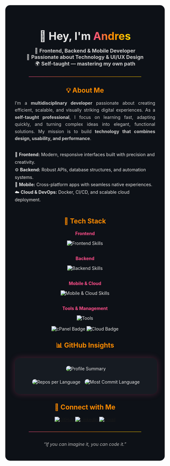 <div align="center" style="font-family: 'Inter', 'Segoe UI', Tahoma, Geneva, Verdana, sans-serif; color: #e6e6e6; background-color: #0d1117; padding: 30px; border-radius: 15px;">

  <h1 style="font-weight:700; font-size:2.4em; margin-bottom:10px;">
    👋 Hey, I'm <span style="background: linear-gradient(90deg, #ff4f8b, #ff8a00, #ffd600); -webkit-background-clip: text; -webkit-text-fill-color: transparent;">Andres</span>
  </h1>

  <p style="font-size: 1.15em; color:#cfcfcf;">
    🚀 <strong>Frontend, Backend & Mobile Developer</strong><br>
    🔧 <strong>Passionate about Technology & UI/UX Design</strong><br>
    🌍 <strong>Self-taught — mastering my own path</strong>
  </p>

  <hr style="border:0; height:1px; background:linear-gradient(90deg, #ff4f8b, #ff8a00, #ffd600); width:80%; border-radius:5px; margin:25px auto;"/>

  <h2 style="color:#ff8a00;">💡 About Me</h2>
  <p align="justify" style="line-height:1.6; color:#cfcfcf;">
    I’m a <strong>multidisciplinary developer</strong> passionate about creating efficient, scalable, and visually striking digital experiences.  
    As a <strong>self-taught professional</strong>, I focus on learning fast, adapting quickly, and turning complex ideas into elegant, functional solutions.  
    My mission is to build <strong>technology that combines design, usability, and performance</strong>.
  </p>

  <ul align="left" style="list-style:none; line-height:1.7; padding:0; display:inline-block; text-align:left;">
    <li>🎯 <strong>Frontend:</strong> Modern, responsive interfaces built with precision and creativity.</li>
    <li>⚙️ <strong>Backend:</strong> Robust APIs, database structures, and automation systems.</li>
    <li>📱 <strong>Mobile:</strong> Cross-platform apps with seamless native experiences.</li>
    <li>☁️ <strong>Cloud & DevOps:</strong> Docker, CI/CD, and scalable cloud deployment.</li>
  </ul>

  <h2 style="color:#ff8a00;">🧰 Tech Stack</h2>

  <p><strong style="color:#FF4F8B;">Frontend</strong></p>
  <img src="https://skillicons.dev/icons?i=html,css,js,ts,react,nextjs,vite,tailwind,figma" alt="Frontend Skills"/><br/><br/>

  <p><strong style="color:#FF4F8B;">Backend</strong></p>
  <img src="https://skillicons.dev/icons?i=nodejs,express,python,mongodb,mysql,docker" alt="Backend Skills"/><br/><br/>

  <p><strong style="color:#FF4F8B;">Mobile & Cloud</strong></p>
  <img src="https://skillicons.dev/icons?i=flutter,dart,cloudflare,chromium" alt="Mobile & Cloud Skills"/><br/><br/>

  <p><strong style="color:#FF4F8B;">Tools & Management</strong></p>
  <img src="https://skillicons.dev/icons?i=git,github,vscode" alt="Tools"/><br/><br/>

  <img src="https://img.shields.io/badge/cPanel-FF6C2C?style=for-the-badge&logo=cpanel&logoColor=white" alt="cPanel Badge"/>
  <img src="https://img.shields.io/badge/Cloud-4285F4?style=for-the-badge&logo=google-cloud&logoColor=white" alt="Cloud Badge"/>

  <h2 style="color:#ff8a00;">📊 GitHub Insights</h2>

  <div align="center" style="background:#161b22; padding:25px; border-radius:16px; width:90%; box-shadow:0 0 20px rgba(255,79,139,0.25); margin:20px auto;">
    <img src="https://github-profile-summary-cards.vercel.app/api/cards/profile-details?username=Andres179012&theme=radical" alt="Profile Summary" style="border-radius:12px; margin-bottom:20px;"/>
    <br/>
    <img src="https://github-profile-summary-cards.vercel.app/api/cards/repos-per-language?username=Andres179012&theme=radical" alt="Repos per Language" style="border-radius:12px; margin:5px;"/>
    <img src="https://github-profile-summary-cards.vercel.app/api/cards/most-commit-language?username=Andres179012&theme=radical" alt="Most Commit Language" style="border-radius:12px; margin:5px;"/>
  </div>

  <h2 style="color:#ff8a00;">🤝 Connect with Me</h2>

  <p>
    <a href="https://github.com/Andres179012" target="_blank">
      <img src="https://img.shields.io/badge/GitHub-0D1117?style=for-the-badge&logo=github&logoColor=white" alt="GitHub"/>
    </a>
    <a href="https://www.linkedin.com/in/andresdevuxui" target="_blank">
      <img src="https://img.shields.io/badge/LinkedIn-0A66C2?style=for-the-badge&logo=linkedin&logoColor=white" alt="LinkedIn"/>
    </a>
    <a href="mailto:nahumercado389@gmail.com" target="_blank">
      <img src="https://img.shields.io/badge/Email-D14836?style=for-the-badge&logo=gmail&logoColor=white" alt="Email"/>
    </a>
  </p>

  <hr style="border:0; height:1px; background:linear-gradient(90deg, #ff4f8b, #ff8a00, #ffd600); width:80%; border-radius:5px; margin:30px auto;"/>

  <p style="font-style:italic; color:#bdbdbd;">
    “If you can imagine it, you can code it.”
  </p>

</div>
